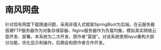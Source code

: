 # 南风网盘
针对现有网盘下载限速问题，采用非侵入式框架SpringBoot为后端，在云服务器搭建FTP服务器作为对象存储容器、Nginx服务器作为负载均衡，模拟真实网络云盘开发、部署。本系统为二次开发，原作者"莫提"。对该系统使用layui重构大部分功能，优化显示和操作。后期会和原作者合作开发。

